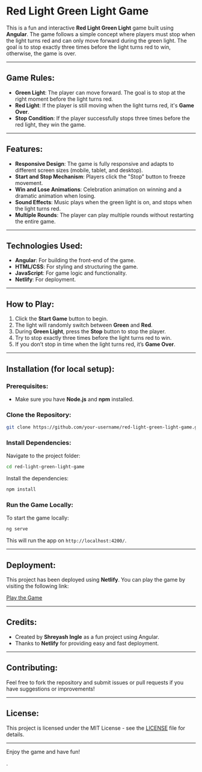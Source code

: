 
# Red Light Green Light Game

This is a fun and interactive **Red Light Green Light** game built using **Angular**. The game follows a simple concept where players must stop when the light turns red and can only move forward during the green light. The goal is to stop exactly three times before the light turns red to win, otherwise, the game is over.

---

## **Game Rules:**
- **Green Light**: The player can move forward. The goal is to stop at the right moment before the light turns red.
- **Red Light**: If the player is still moving when the light turns red, it's **Game Over**.
- **Stop Condition**: If the player successfully stops three times before the red light, they win the game.

---

## **Features:**
- **Responsive Design**: The game is fully responsive and adapts to different screen sizes (mobile, tablet, and desktop).
- **Start and Stop Mechanism**: Players click the "Stop" button to freeze movement.
- **Win and Lose Animations**: Celebration animation on winning and a dramatic animation when losing.
- **Sound Effects**: Music plays when the green light is on, and stops when the light turns red.
- **Multiple Rounds**: The player can play multiple rounds without restarting the entire game.

---

## **Technologies Used:**
- **Angular**: For building the front-end of the game.
- **HTML/CSS**: For styling and structuring the game.
- **JavaScript**: For game logic and functionality.
- **Netlify**: For deployment.

---

## **How to Play:**
1. Click the **Start Game** button to begin.
2. The light will randomly switch between **Green** and **Red**.
3. During **Green Light**, press the **Stop** button to stop the player.
4. Try to stop exactly three times before the light turns red to win.
5. If you don’t stop in time when the light turns red, it’s **Game Over**.

---

## **Installation (for local setup):**

### **Prerequisites:**
- Make sure you have **Node.js** and **npm** installed.

### **Clone the Repository:**
```bash
git clone https://github.com/your-username/red-light-green-light-game.git
```

### **Install Dependencies:**
Navigate to the project folder:
```bash
cd red-light-green-light-game
```
Install the dependencies:
```bash
npm install
```

### **Run the Game Locally:**
To start the game locally:
```bash
ng serve
```
This will run the app on `http://localhost:4200/`.

---

## **Deployment:**

This project has been deployed using **Netlify**. You can play the game by visiting the following link:

[Play the Game](https://red-green-light-game.netlify.app)

---

## **Credits:**
- Created by **Shreyash Ingle** as a fun project using Angular.
- Thanks to **Netlify** for providing easy and fast deployment.

---

## **Contributing:**
Feel free to fork the repository and submit issues or pull requests if you have suggestions or improvements!

---

## **License:**
This project is licensed under the MIT License - see the [LICENSE](LICENSE) file for details.

---

Enjoy the game and have fun!


.
